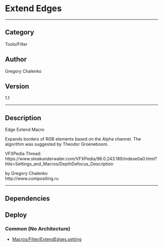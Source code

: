 # Extend Edges
___

## Category
Tools/Filter

## Author
Gregory Chalenko

## Version
1.1

___

## Description
<p>Edge Extend Macro</p>

<p>Expands borders of RGB elements based on the Alpha channel. The algorithm was suggested by Theodor Groeneboom.</p>

<p>VFXPedia Thread:<br>
https://www.steakunderwater.com/VFXPedia/96.0.243.189/indexe0a0.html?title=Settings_and_Macros/DepthDefocus_Description</p>

<p>by Gregory Chalenko<br>
http://www.compositing.ru</p>

___

## Dependencies

## Deploy

### Common (No Architecture)

<ul>
<li><a href="https://gitlab.com/WeSuckLess/Reactor/-/blob/master/Atoms/com.GregoryChalenko.ExtendEdges/Macros/Filter/ExtendEdges.setting?ref_type=heads">Macros/Filter/ExtendEdges.setting</a></li>
</ul>
